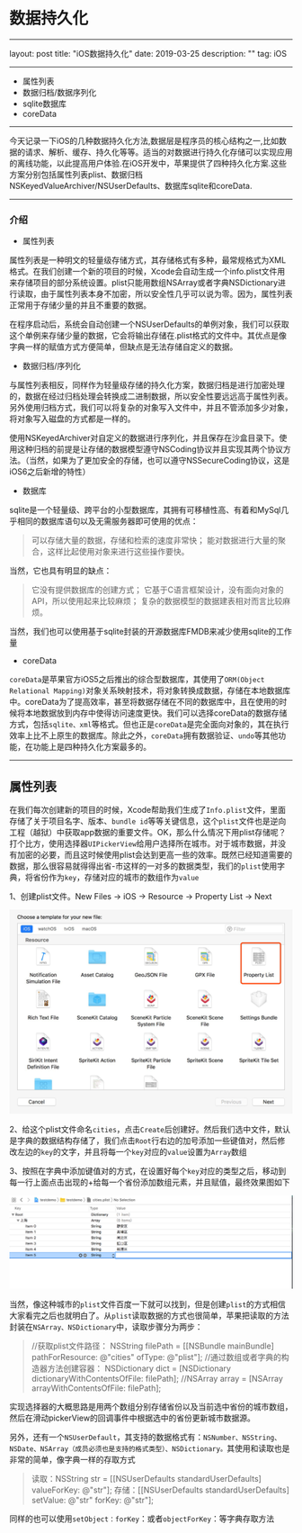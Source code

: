 # 数据持久化
---

layout: post
title: "iOS数据持久化"
date: 2019-03-25
description: ""
tag: iOS

---

 - 属性列表
 - 数据归档/数据序列化
 - sqlite数据库
 - coreData
 
----------
今天记录一下iOS的几种数据持久化方法,数据层是程序员的核心结构之一,比如数据的请求、解析、缓存、持久化等等。适当的对数据进行持久化存储可以实现应用的离线功能，以此提高用户体验.在iOS开发中，苹果提供了四种持久化方案.这些方案分别包括属性列表plist、数据归档NSKeyedValueArchiver/NSUserDefaults、数据库sqlite和coreData.

----------
### 介绍
- 属性列表

属性列表是一种明文的轻量级存储方式，其存储格式有多种，最常规格式为XML格式。在我们创建一个新的项目的时候，Xcode会自动生成一个info.plist文件用来存储项目的部分系统设置。plist只能用数组NSArray或者字典NSDictionary进行读取，由于属性列表本身不加密，所以安全性几乎可以说为零。因为，属性列表正常用于存储少量的并且不重要的数据。

在程序启动后，系统会自动创建一个NSUserDefaults的单例对象，我们可以获取这个单例来存储少量的数据，它会将输出存储在.plist格式的文件中。其优点是像字典一样的赋值方式方便简单，但缺点是无法存储自定义的数据。

 - 数据归档/序列化

与属性列表相反，同样作为轻量级存储的持久化方案，数据归档是进行加密处理的，数据在经过归档处理会转换成二进制数据，所以安全性要远远高于属性列表。另外使用归档方式，我们可以将复杂的对象写入文件中，并且不管添加多少对象，将对象写入磁盘的方式都是一样的。

使用NSKeyedArchiver对自定义的数据进行序列化，并且保存在沙盒目录下。使用这种归档的前提是让存储的数据模型遵守NSCoding协议并且实现其两个协议方法。（当然，如果为了更加安全的存储，也可以遵守NSSecureCoding协议，这是iOS6之后新增的特性）

 - 数据库
 
sqlite是一个轻量级、跨平台的小型数据库，其拥有可移植性高、有着和MySql几乎相同的数据库语句以及无需服务器即可使用的优点：

> 可以存储大量的数据，存储和检索的速度非常快；
能对数据进行大量的聚合，这样比起使用对象来进行这些操作要快。

当然，它也具有明显的缺点：

> 它没有提供数据库的创建方式；
它基于C语言框架设计，没有面向对象的API，所以使用起来比较麻烦；
复杂的数据模型的数据建表相对而言比较麻烦。

当然，我们也可以使用基于sqlite封装的开源数据库FMDB来减少使用sqlite的工作量

 - coreData

`coreData`是苹果官方iOS5之后推出的综合型数据库，其使用了`ORM(Object Relational Mapping)`对象关系映射技术，将对象转换成数据，存储在本地数据库中。coreData为了提高效率，甚至将数据存储在不同的数据库中，且在使用的时候将本地数据放到内存中使得访问速度更快。我们可以选择coreData的数据存储方式，包括`sqlite、xml`等格式。但也正是`coreData`是完全面向对象的，其在执行效率上比不上原生的数据库。除此之外，`coreData`拥有数据验证、`undo`等其他功能，在功能上是四种持久化方案最多的。


----------


## 属性列表

在我们每次创建新的项目的时候，Xcode帮助我们生成了`Info.plist`文件，里面存储了关于项目名字、版本、`bundle id`等等关键信息，这个`plist`文件也是逆向工程（越狱）中获取app数据的重要文件。OK，那么什么情况下用plist存储呢？打个比方，使用选择器`UIPickerView`给用户选择所在城市。对于城市数据，并没有加密的必要，而且这时候使用plist会达到更高一些的效率。既然已经知道需要的数据，那么很容易就得得出省-市这样的一对多的数据类型，我们的`plist`使用字典，将省份作为`key`，存储对应的城市的数组作为`value`

1、创建plist文件。New Files -> iOS -> Resource -> Property List -> Next

![创建plist文件](/images/posts/数据持久化/psb.png)

2、给这个plist文件命名`cities`，点击`Create`后创建好。然后我们选中文件，默认是字典的数据结构存储了，我们点击`Root`行右边的加号添加一些键值对，然后修改左边的`key`的文字，并且将每一个`key`对应的`value`设置为`Array`数组

3、按照在字典中添加键值对的方式，在设置好每个`key`对应的类型之后，移动到每一行上面点击出现的+给每一个省份添加数组元素，并且赋值，最终效果图如下
 
![](/images/posts/数据持久化/createPlist.png)

当然，像这种城市的`plist`文件百度一下就可以找到，但是创建`plist`的方式相信大家看完之后也就明白了。从`plist`读取数据的方式也很简单，苹果把读取的方法封装在`NSArray、NSDictionary`中，读取步骤分为两步：


> //获取plist文件路径：
NSString  filePath = [[NSBundle mainBundle] pathForResource: @"cities" ofType: @"plist"];
//通过数组或者字典的构造器方法创建容器：
NSDictionary  dict = [NSDictionary dictionaryWithContentsOfFile: filePath];
//NSArray  array = [NSArray arrayWithContentsOfFile: filePath];

实现选择器的大概思路是用两个数组分别存储省份以及当前选中省份的城市数组，然后在滑动pickerView的回调事件中根据选中的省份更新城市数据源。

另外，还有一个`NSUserDefault`，其支持的数据格式有：`NSNumber、NSString、NSDate、NSArray（成员必须也是支持的格式类型）、NSDictionary。`其使用和读取也是非常的简单，像字典一样的存取方式

> 读取：NSString  str = [[NSUserDefaults standardUserDefaults] valueForKey: @"str"];
存储：[[NSUserDefaults standardUserDefaults] setValue: @"str" forKey: @"str"];

同样的也可以使用`setObject：forKey`：或者`objectForKey`：等字典存取方法
